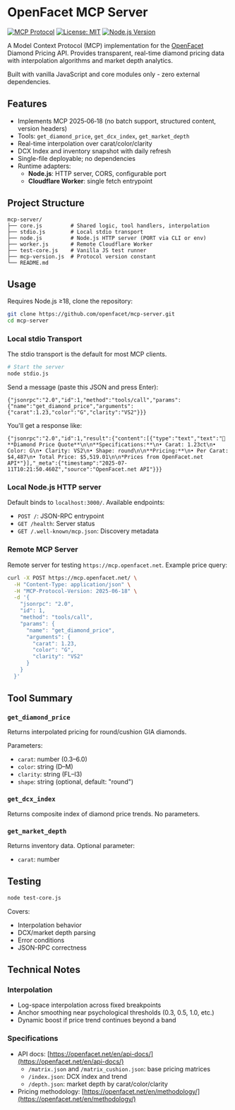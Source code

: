 # OpenFacet MCP Server

[![MCP Protocol](https://img.shields.io/badge/MCP-2025--06--18-blue)](https://spec.modelcontextprotocol.io/)
[![License: MIT](https://img.shields.io/badge/License-MIT-yellow.svg)](https://opensource.org/licenses/MIT)
[![Node.js Version](https://img.shields.io/badge/node-%3E%3D18-brightgreen)](https://nodejs.org/)

A Model Context Protocol (MCP) implementation for the [OpenFacet](https://openfacet.net) Diamond Pricing API. Provides transparent, real-time diamond pricing data with interpolation algorithms and market depth analytics.

Built with vanilla JavaScript and core modules only - zero external dependencies.

## Features

* Implements MCP 2025‑06‑18 (no batch support, structured content, version headers)
* Tools: `get_diamond_price`, `get_dcx_index`, `get_market_depth`
* Real-time interpolation over carat/color/clarity
* DCX Index and inventory snapshot with daily refresh
* Single-file deployable; no dependencies
* Runtime adapters:
  * **Node.js**: HTTP server, CORS, configurable port
  * **Cloudflare Worker**: single fetch entrypoint

## Project Structure

```
mcp-server/
├── core.js         # Shared logic, tool handlers, interpolation
├── stdio.js        # Local stdio transport
├── node.js         # Node.js HTTP server (PORT via CLI or env)
├── worker.js       # Remote Cloudflare Worker
├── test-core.js    # Vanilla JS test runner
├── mcp-version.js  # Protocol version constant
└── README.md
```

## Usage

Requires Node.js ≥18, clone the repository:

```bash
git clone https://github.com/openfacet/mcp-server.git
cd mcp-server
```

### Local stdio Transport

The stdio transport is the default for most MCP clients.

```bash
# Start the server
node stdio.js
```

Send a message (paste this JSON and press Enter):

```plain
{"jsonrpc":"2.0","id":1,"method":"tools/call","params":{"name":"get_diamond_price","arguments":{"carat":1.23,"color":"G","clarity":"VS2"}}}
```

You'll get a response like:

```plain
{"jsonrpc":"2.0","id":1,"result":{"content":[{"type":"text","text":"💎 **Diamond Price Quote**\n\n**Specifications:**\n• Carat: 1.23ct\n• Color: G\n• Clarity: VS2\n• Shape: round\n\n**Pricing:**\n• Per Carat: $4,487\n• Total Price: $5,519.01\n\n*Prices from OpenFacet.net API*"}],"_meta":{"timestamp":"2025-07-11T10:21:50.460Z","source":"OpenFacet.net API"}}}
```

### Local Node.js HTTP server

Default binds to `localhost:3000/`. Available endpoints:

* `POST /`: JSON-RPC entrypoint
* `GET /health`: Server status
* `GET /.well-known/mcp.json`: Discovery metadata

### Remote MCP Server

Remote server for testing `https://mcp.openfacet.net`. Example price query:

```bash
curl -X POST https://mcp.openfacet.net/ \
  -H "Content-Type: application/json" \
  -H "MCP-Protocol-Version: 2025-06-18" \
  -d '{
    "jsonrpc": "2.0",
    "id": 1,
    "method": "tools/call",
    "params": {
      "name": "get_diamond_price",
      "arguments": {
        "carat": 1.23,
        "color": "G",
        "clarity": "VS2"
      }
    }
  }'
```

## Tool Summary

### `get_diamond_price`

Returns interpolated pricing for round/cushion GIA diamonds.

Parameters:
* `carat`: number (0.3–6.0)
* `color`: string (D–M)
* `clarity`: string (FL–I3)
* `shape`: string (optional, default: "round")

### `get_dcx_index`

Returns composite index of diamond price trends. No parameters.

### `get_market_depth`

Returns inventory data. Optional parameter:
* `carat`: number

## Testing

```bash
node test-core.js
```

Covers:
* Interpolation behavior
* DCX/market depth parsing
* Error conditions
* JSON-RPC correctness

## Technical Notes

### Interpolation

* Log-space interpolation across fixed breakpoints
* Anchor smoothing near psychological thresholds (0.3, 0.5, 1.0, etc.)
* Dynamic boost if price trend continues beyond a band

### Specifications

* API docs: [https://openfacet.net/en/api-docs/](https://openfacet.net/en/api-docs/)
    * `/matrix.json` and `/matrix_cushion.json`: base pricing matrices
    * `/index.json`: DCX index and trend
    * `/depth.json`: market depth by carat/color/clarity
* Pricing methodology: [https://openfacet.net/en/methodology/](https://openfacet.net/en/methodology/)
